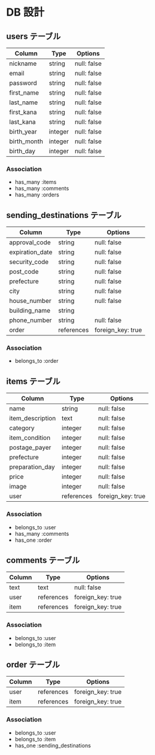 # DB 設計

## users テーブル

| Column             | Type                | Options                 |
| ------------------ | ------------------- | ----------------------- |
| nickname           | string              | null: false             |
| email              | string              | null: false             |
| password           | string              | null: false             |
| first_name         | string              | null: false             |
| last_name          | string              | null: false             |
| first_kana         | string              | null: false             |
| last_kana          | string              | null: false             |
| birth_year         | integer             | null: false             |
| birth_month        | integer             | null: false             |
| birth_day          | integer             | null: false             |

### Association

- has_many :items
- has_many :comments
- has_many :orders

## sending_destinations テーブル

| Column             | Type                | Options                 |
| ------------------ | ------------------- | ----------------------- |
| approval_code      | string              | null: false             |
| expiration_date    | string              | null: false             |
| security_code      | string              | null: false             |
| post_code          | string              | null: false             |
| prefecture         | string              | null: false             |
| city               | string              | null: false             |
| house_number       | string              | null: false             |
| building_name      | string              |                         |
| phone_number       | string              | null: false             |
| order              | references          | foreign_key: true       |

### Association

- belongs_to :order

## items テーブル

| Column             | Type                | Options                 |
| ------------------ | ------------------- | ----------------------- |
| name               | string              | null: false             |
| item_description   | text                | null: false             |
| category           | integer             | null: false             |
| item_condition     | integer             | null: false             |
| postage_payer      | integer             | null: false             |
| prefecture         | integer             | null: false             |
| preparation_day    | integer             | null: false             |
| price              | integer             | null: false             |
| image              | integer             | null: false             |
| user               | references          | foreign_key: true       |

### Association

- belongs_to :user
- has_many   :comments
- has_one    :order

## comments テーブル

| Column             | Type                | Options                 |
| ------------------ | ------------------- | ----------------------- |
| text               | text                | null: false             |
| user               | references          | foreign_key: true       |
| item               | references          | foreign_key: true       |

### Association

- belongs_to :user
- belongs_to :item

## order テーブル

| Column             | Type                | Options                 |
| ------------------ | ------------------- | ----------------------- |
| user               | references          | foreign_key: true       |
| item               | references          | foreign_key: true       |

### Association

- belongs_to :user
- belongs_to :item
- has_one    :sending_destinations